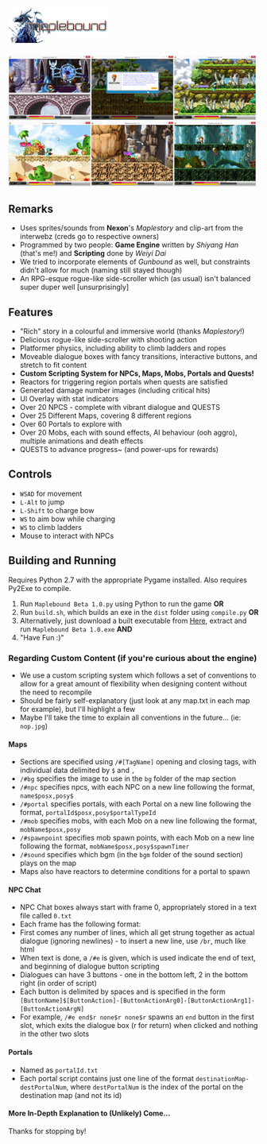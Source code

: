 # <img src="MapleBound/MapleBound.png" width = '40%'/>
<div>
<img src="ScreenShots/screenshot3.png" width = '33%'/><img src="ScreenShots/screenshot1.png" width = '33%'/><img src="ScreenShots/screenshot2.png" width = '33%'/>
</div>
<div>
<img src="ScreenShots/screenshot5.png" width = '33%'/><img src="ScreenShots/screenshot6.png" width = '33%'/><img src="ScreenShots/screenshot7.png" width = '33%'/>
</div>

## Remarks
- Uses sprites/sounds from **Nexon**'s *Maplestory* and clip-art from the interwebz (creds go to respective owners)
- Programmed by two people: **Game Engine** written by *Shiyang Han* (that's me!) and **Scripting** done by *Weiyi Dai*
- We tried to incorporate elements of *Gunbound* as well, but constraints didn't allow for much (naming still stayed though)
- An RPG-esque rogue-like side-scroller which (as usual) isn't balanced super duper well [unsurprisingly]

## Features
- "Rich" story in a colourful and immersive world (thanks *Maplestory*!)
- Delicious rogue-like side-scroller with shooting action
- Platformer physics, including ability to climb ladders and ropes
- Moveable dialogue boxes with fancy transitions, interactive buttons, and stretch to fit content
- **Custom Scripting System for NPCs, Maps, Mobs, Portals and Quests!**
- Reactors for triggering region portals when quests are satisfied
- Generated damage number images (including critical hits)
- UI Overlay with stat indicators
- Over 20 NPCS - complete with vibrant dialogue and QUESTS
- Over 25 Different Maps, covering 8 different regions
- Over 60 Portals to explore with
- Over 20 Mobs, each with sound effects, AI behaviour (ooh aggro), multiple animations and death effects
- QUESTS to advance progress~ (and power-ups for rewards)

## Controls
- `WSAD` for movement
- `L-Alt` to jump
- `L-Shift` to charge bow
- `WS` to aim bow while charging
- `WS` to climb ladders
- Mouse to interact with NPCs

## Building and Running
Requires Python 2.7 with the appropriate Pygame installed. Also requires Py2Exe to compile.
1) Run `Maplebound Beta 1.0.py` using Python to run the game **OR**
2) Run `build.sh`, which builds an exe in the `dist` folder using `compile.py` **OR**
3) Alternatively, just download a built executable from [Here](http://www.mediafire.com/file/qkk832smqf2pomw/MapleBound_Beta_v1.0.rar), extract and run `Maplebound Beta 1.0.exe` **AND**
4) "Have Fun :)"

### Regarding Custom Content (if you're curious about the engine)
- We use a custom scripting system which follows a set of conventions to allow for a great amount of flexibility when designing content without the need to recompile
- Should be fairly self-explanatory (just look at any map.txt in each map for example), but I'll highlight a few
- Maybe I'll take the time to explain all conventions in the future... (ie: `nop.jpg`)

#### Maps
- Sections are specified using `/#[TagName]` opening and closing tags, with individual data delimited by `$` and `,`
- `/#bg` specifies the image to use in the `bg` folder of the map section
- `/#npc` specifies npcs, with each NPC on a new line following the format, `name$posx,posy$`
- `/#portal` specifies portals, with each Portal on a new line following the format, `portalId$posx,posy$portalTypeId`
- `/#mob` specifies mobs, with each Mob on a new line following the format, `mobName$posx,posy`
- `/#spawnpoint` specifies mob spawn points, with each Mob on a new line following the format, `mobName$posx,posy$spawnTimer`
- `/#sound` specifies which bgm (in the `bgm` folder of the sound section) plays on the map
- Maps also have reactors to determine conditions for a portal to spawn

#### NPC Chat
- NPC Chat boxes always start with frame 0, appropriately stored in a text file called `0.txt`
- Each frame has the following format:
- First comes any number of lines, which all get strung together as actual dialogue (ignoring newlines) - to insert a new line, use `/br`, much like html
- When text is done, a `/#e` is given, which is used indicate the end of text, and beginning of dialogue button scripting
- Dialogues can have 3 buttons - one in the bottom left, 2 in the bottom right (in order of script)
- Each button is delimited by spaces and is specified in the form `[ButtonName]$[ButtonAction]-[ButtonActionArg0]-[ButtonActionArg1]-[ButtonActionArgN]`
- For example, `/#e end$r none$r none$r` spawns an `end` button in the first slot, which exits the dialogue box (r for return) when clicked and nothing in the other two slots

#### Portals
- Named as `portalId.txt`
- Each portal script contains just one line of the format `destinationMap-destPortalNum`, where `destPortalNum` is the index of the portal on the destination map (and not its id)

#### More In-Depth Explanation to (Unlikely) Come...
Thanks for stopping by!
